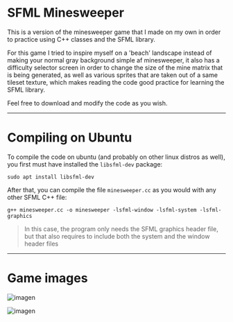 # SFML Minesweeper

This is a version of the minesweeper game that I made
on my own in order to practice using C++ classes and the SFML
library.
 
For this game I tried to inspire myself on a 'beach' landscape
instead of making your normal gray background simple af minesweeper, 
it also has a difficulty selector screen in order to change the size
of the mine matrix that is being generated, as well as various sprites 
that are taken out of a same tileset texture, which makes reading the 
code good practice for learning the SFML library.
 
Feel free to download and modify the code as you wish.

---
# Compiling on Ubuntu
To compile the code on ubuntu (and probably on other linux distros
as well), you first must have installed the `libsfml-dev` package:
 
`sudo apt install libsfml-dev`

After that, you can compile the file `minesweeper.cc` as you would
with any other SFML C++ file:

`g++ minesweeper.cc -o minesweeper -lsfml-window -lsfml-system -lsfml-graphics`

> In this case, the program only needs the SFML graphics header file, but
> that also requires to include both the system and the window header files
>

---
# Game images
![imagen](https://github.com/iikerm/sfml-minesweeper/assets/151840754/767fc612-1a08-4870-a5e2-3fd47974e518)

![imagen](https://github.com/iikerm/sfml-minesweeper/assets/151840754/6844eb85-fab9-44f1-8dab-7bbb8b9d8bb1)
